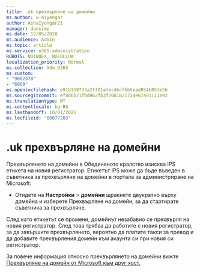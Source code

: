 ```yaml
---
title: .uk прехвърляне на домейни
ms.author: v-aiyengar
author: AshaIyengar21
manager: dansimp
ms.date: 12/05/2020
ms.audience: Admin
ms.topic: article
ms.service: o365-administration
ROBOTS: NOINDEX, NOFOLLOW
localization_priority: Normal
ms.collection: Adm_O365
ms.custom:
- "9002570"
- "6969"
ms.openlocfilehash: e91b159733a2ff01afecdbcfbb5ead854b853e56
ms.sourcegitcommit: ef8d6b71fbd962fb3f7081b21724e67a91111a92
ms.translationtype: MT
ms.contentlocale: bg-BG
ms.lasthandoff: 10/01/2021
ms.locfileid: "60077203"
---
```

# <a name="uk-domain-transfers"></a>.uk прехвърляне на домейни

Прехвърлянето на домейни в Обединеното кралство изисква IPS етикета на новия регистратор. Етикетът IPS може да бъде въведен в съветника за прехвърляне на домейни в портала за администриране на Microsoft:

- Отидете на **Настройки**  >  **домейни** щракнете двукратно върху домейна и изберете Прехвърляне на домейн, за да стартирате съветника за прехвърляне. 

След като етикетът се промени, домейнът незабавно се прехвърля на новия регистратор. След това трябва да работите с новия регистратор, за да завършите прехвърлянето, вероятно да платите такси за превод и да добавите прехвърления домейн към акаунта си при новия си регистратор.

За повече информация относно прехвърлянето на домейни вижте [Прехвърляне на домейн от Microsoft към друг хост.](https://docs.microsoft.com/microsoft-365/admin/get-help-with-domains/transfer-a-domain-from-microsoft-to-another-host)
